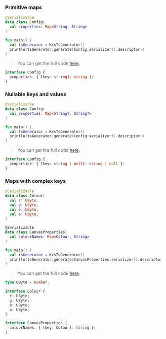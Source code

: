 <!--- TEST_NAME MapsTests -->

<!--- INCLUDE .*\.kt
import kotlinx.serialization.*
import dev.adamko.kxstsgen.*
-->

### Primitive maps

```kotlin
@Serializable
data class Config(
  val properties: Map<String, String>
)

fun main() {
  val tsGenerator = KxsTsGenerator()
  println(tsGenerator.generate(Config.serializer().descriptor))
}
```

> You can get the full code [here](./knit/example/example-map-primitive-01.kt).

```typescript
interface Config {
  properties: { [key: string]: string };
}
```

<!--- TEST -->

### Nullable keys and values

```kotlin
@Serializable
data class Config(
  val properties: Map<String?, String?>
)

fun main() {
  val tsGenerator = KxsTsGenerator()
  println(tsGenerator.generate(Config.serializer().descriptor))
}
```

> You can get the full code [here](./knit/example/example-map-primitive-02.kt).

```typescript
interface Config {
  properties: { [key: string | null]: string | null };
}
```

<!--- TEST -->

### Maps with complex keys

```kotlin
@Serializable
data class Colour(
  val r: UByte,
  val g: UByte,
  val b: UByte,
  val a: UByte,
)

@Serializable
data class CanvasProperties(
  val colourNames: Map<Colour, String>
)

fun main() {
  val tsGenerator = KxsTsGenerator()
  println(tsGenerator.generate(CanvasProperties.serializer().descriptor))
}
```

> You can get the full code [here](./knit/example/example-map-complex-01.kt).

```typescript
type UByte = number;

interface Colour {
  r: UByte;
  g: UByte;
  b: UByte;
  a: UByte;
}

interface CanvasProperties {
  colourNames: { [key: Colour]: string };
}
```

<!--- TEST -->
